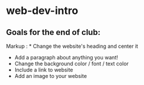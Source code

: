 # web-dev-intro
## Goals for the end of club:
  Markup : * Change the website's heading and center it
  * Add a paragraph about anything you want!
  * Change the background color / font / text color
  * Include a link to website
  * Add an image to your website
